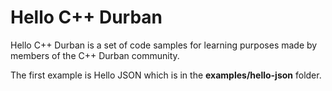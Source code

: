 # Hello C++ Durban
Hello C++ Durban is a set of code samples for learning purposes made by members of the C++ Durban community.

The first example is Hello JSON which is in the __examples/hello-json__ folder.
